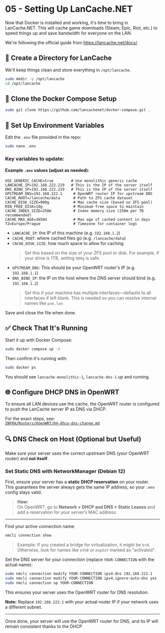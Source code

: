 # 05 - Setting Up LanCache.NET

Now that Docker is installed and working, it's time to bring in LanCache.NET. This will cache game downloads (Steam, Epic, Riot, etc.) to speed things up and save bandwidth for everyone on the LAN.

We're following the official guide from https://lancache.net/docs/.

## 📁 Create a Directory for LanCache

We'll keep things clean and store everything in `/opt/lancache`.

```bash
sudo mkdir -p /opt/lancache
cd /opt/lancache
```

## 🧱 Clone the Docker Compose Setup

```bash
sudo git clone https://github.com/lancachenet/docker-compose.git .
```

## 📝 Set Up Environment Variables

Edit the `.env` file provided in the repo:

```bash
sudo nano .env
```

### Key variables to update:

#### Example `.env` values (adjust as needed):

```
USE_GENERIC_CACHE=true        # Use monolithic generic cache
LANCACHE_IP=192.168.222.229   # This is the IP of the server itself
DNS_BIND_IP=192.168.222.229   # This is the IP of the server itself
UPSTREAM_DNS=192.168.222.1     # OpenWRT router IP for upstream DNS
CACHE_ROOT=/lancache/data      # Path to ZFS cache dataset
CACHE_DISK_SIZE=900g           # Max cache size (based on ZFS pool)
MIN_FREE_DISK=10g              # Minimum free space to maintain
CACHE_INDEX_SIZE=250m          # Index memory size (250m per TB recommended)
CACHE_MAX_AGE=3650d            # Max age of cached content in days
TZ=Europe/Prague               # Timezone for container logs
```


- `LANCACHE_IP`: the IP of this machine (e.g. `192.168.1.2`)
- `CACHE_ROOT`: where cached files go (e.g. `/lancache/data`)
- `CACHE_DISK_SIZE`: how much space to allow for caching  
  > Set this based on the size of your ZFS pool or disk. For example, if your drive is 1TB, setting `900g` is safe.
- `UPSTREAM_DNS`: This should be your OpenWRT router's IP (e.g. `192.168.1.1`)  
- `DNS_BIND_IP`: the IP on the host where the DNS server should bind (e.g. `192.168.1.2`)  
  > Set this if your machine has multiple interfaces—defaults to all interfaces if left blank.
  > This is needed so you can resolve internal names like `pve.lan`


Save and close the file when done.

## ✅ Check That It's Running

Start it up with Docker Compose:

```bash
sudo docker compose up -d
```

Then confirm it's running with:

```bash
sudo docker ps
```

You should see `lancache-monolithic-1`, `lancache-dns-1` up and running.

## 🌐 Configure DHCP DNS in OpenWRT

To ensure all LAN devices use the cache, the OpenWRT router is configured to push the LanCache server IP as DNS via DHCP.

For the exact steps, see:  
[`INFRA/Routers/OpenWRT/04-dhcp-dns-change.md`](../../INFRA/Routers/OpenWRT/04-dhcp-dns-change.md)
## 🔍 DNS Check on Host (Optional but Useful)

Make sure your server uses the correct upstream DNS (your OpenWRT router) and **not itself**.

### Set Static DNS with NetworkManager (Debian 12)

First, ensure your server has a **static DHCP reservation** on your router.  
This guarantees the server always gets the same IP address, so your `.env` config stays valid.

> **How:**  
> On OpenWRT, go to **Network > DHCP and DNS > Static Leases** and add a reservation for your server’s MAC address.

---

Find your active connection name:

```bash
nmcli connection show
```

> Example: If you created a bridge for virtualization, it might be `br0`. Otherwise, look for names like `eth0` or `enpXsY` marked as "activated".

Set the DNS server for your connection (replace `YOUR-CONNECTION` with the actual name):

```bash
sudo nmcli connection modify YOUR-CONNECTION ipv4.dns 192.168.222.1
sudo nmcli connection modify YOUR-CONNECTION ipv4.ignore-auto-dns yes
sudo nmcli connection up YOUR-CONNECTION
```

This ensures your server uses the OpenWRT router for DNS resolution.

**Note:** Replace `192.168.222.1` with your actual router IP if your network uses a different subnet.

---

Once done, your server will use the OpenWRT router for DNS, and its IP will remain consistent thanks to the DHCP

